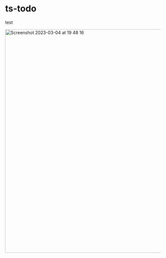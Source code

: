 # ts-todo

test

<img width="722" alt="Screenshot 2023-03-04 at 19 48 16" src="https://user-images.githubusercontent.com/12988581/222923530-25eea920-02c9-4be0-b672-a3979cd22c1b.png">
